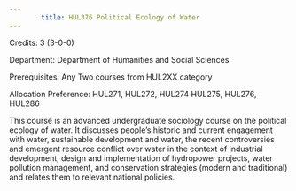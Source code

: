 ```yaml
---
        title: HUL376 Political Ecology of Water
---
```

Credits: 3 (3-0-0)

Department: Department of Humanities and Social Sciences

Prerequisites: Any Two courses from HUL2XX category

Allocation Preference: HUL271, HUL272, HUL274 HUL275, HUL276, HUL286

This course is an advanced undergraduate sociology course on the political ecology of water. It discusses people’s historic and current engagement with water, sustainable development and water, the recent controversies and emergent resource conflict over water in the context of industrial development, design and implementation of hydropower projects, water pollution management, and conservation strategies (modern and traditional) and relates them to relevant national policies.